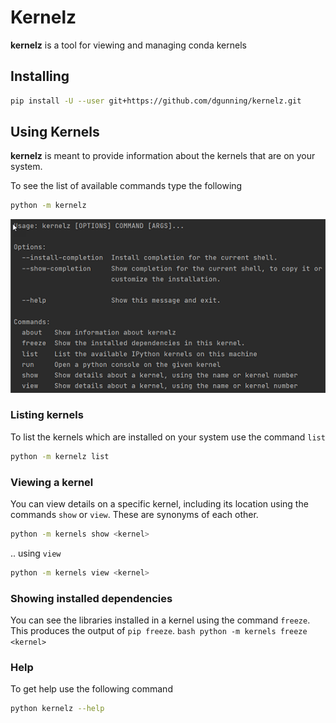 # Kernelz

**kernelz** is a tool for viewing and managing conda kernels

## Installing

```bash
pip install -U --user git+https://github.com/dgunning/kernelz.git
```

## Using Kernels

**kernelz** is meant to provide information about the kernels that are on your system.

To see the list of available commands type the following

```bash
python -m kernelz
```

![Usage](assets/usage.png)

### Listing kernels

To list the kernels which are installed on your system use the command `list`

```bash
python -m kernelz list
```

### Viewing a kernel

You can view details on a specific kernel, including its location using the commands `show` or `view`. These are
synonyms of each other.

```bash
python -m kernels show <kernel>
```

.. using `view`

```bash
python -m kernels view <kernel>
```

### Showing installed dependencies

You can see the libraries installed in a kernel using the command `freeze`. This produces the output of `pip freeze`.
``bash python -m kernels freeze <kernel>
``

### Help

To get help use the following command

```bash
python kernelz --help